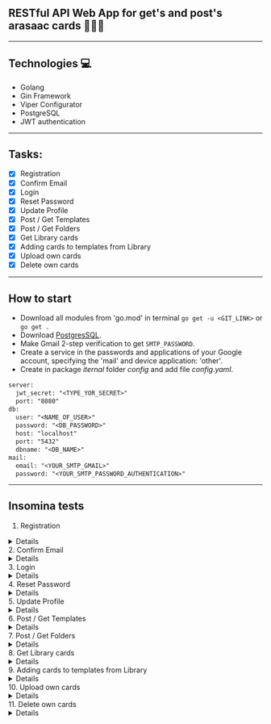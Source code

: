 ## RESTful API Web App for get's and post's arasaac cards  📒📗📕
***
## Technologies 💻

-  Golang
-  Gin Framework
-  Viper Configurator
-  PostgreSQL
-  JWT authentication
***
## Tasks:
- [x]  Registration
- [x]  Confirm Email
- [x]  Login
- [x]  Reset Password
- [x]  Update Profile
- [x]  Post / Get Templates
- [x]  Post / Get Folders
- [x]  Get Library cards
- [x]  Adding cards to templates from Library
- [x]  Upload own cards
- [x]  Delete own cards
***
## How to start
- Download all modules from 'go.mod' in terminal `go get -u <GIT_LINK>` or `go get .`
- Download [PostgresSQL](https://www.postgresql.org/download/).
- Make Gmail 2-step verification to get `SMTP_PASSWORD`.
- Create a service in the passwords and applications of your Google account, specifying the 'mail' and device application: 'other'.
- Create in package *iternal* folder *config* and add file *config.yaml*.

```
server:
  jwt_secret: "<TYPE_YOR_SECRET>"
  port: "8080"
db:
  user: "<NAME_OF_USER>"
  password: "<DB_PASSWORD>"
  host: "localhost"
  port: "5432"
  dbname: "<DB_NAME>"
mail:
  email: "<YOUR_SMTP_GMAIL>"
  password: "<YOUR_SMTP_PASSWORD_AUTHENTICATION>"
  ```
***
## Insomina tests
1.  Registration
<details>
<img src="./gitimages/Register.png">
</details>   
2.  Confirm Email
<details>
<img src="./gitimages/Confirm.png">
</details>  
3.  Login
<details>
<img src="./gitimages/Login.png">
</details> 
4.  Reset Password
<details>
<img src="./gitimages/ResetPassword.png">
</details> 
5.  Update Profile
<details>
<img src="./gitimages/Update.png">
</details> 
6.  Post / Get Templates
<details>
<img src="./gitimages/PostTemp.png">
<img src="./gitimages/GetTemp.png">
</details> 
7.  Post / Get Folders
<details>
<img src="./gitimages/PostFolder.png">
<img src="./gitimages/GetFolders.png">
</details> 
8.  Get Library cards
<details>
<img src="./gitimages/GetLibrary.png">
</details> 
9.  Adding cards to templates from Library
<details>
<img src="./gitimages/AddFromLibrary.png">
</details> 
10.  Upload own cards
<details>
<img src="./gitimages/Upload.png">
</details> 
11.   Delete own cards
<details>
<img src="./gitimages/Delete.png">
</details> 
